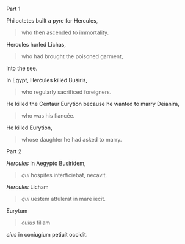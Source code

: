 Part 1

Philoctetes built a pyre for Hercules, 
> who then ascended to immortality.


Hercules hurled Lichas,
> who had brought the poisoned garment,

into the see.


In Egypt, Hercules killed Busiris, 
> who regularly sacrificed foreigners.


He killed the Centaur Eurytion because he wanted to marry Deianira, 
> who was his fiancée.


He killed Eurytion, 
> whose daughter he had asked to marry.


Part 2

*Hercules* in Aegypto Busiridem, 
> *qui* hospites interficiebat,
necavit.


*Hercules* Licham 
> *qui* uestem attulerat 
in mare iecit.


Eurytum 
> *cuius* filiam 

*eius* in coniugium petiuit occidit.
